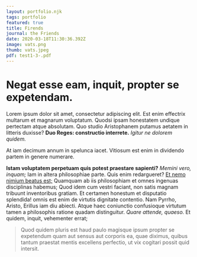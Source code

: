 ```yaml
---
layout: portfolio.njk
tags: portfolio
featured: true
title: Firends
journal: the Friends
date: 2020-03-18T11:30:36.392Z
image: vats.png
thumb: vats.jpeg
pdf: test1-3-.pdf
---
```



# Negat esse eam, inquit, propter se expetendam.

Lorem ipsum dolor sit amet, consectetur adipiscing elit. Est enim effectrix multarum et magnarum voluptatum. Quodsi ipsam honestatem undique pertectam atque absolutam. Quo studio Aristophanem putamus aetatem in litteris duxisse? **Duo Reges: constructio interrete.** *Igitur ne dolorem quidem.*

At iam decimum annum in spelunca iacet. Vitiosum est enim in dividendo partem in genere numerare.

**Istam voluptatem perpetuam quis potest praestare sapienti?** *Memini vero, inquam;* Iam in altera philosophiae parte. Quis enim redargueret? [Et nemo nimium beatus est;](http://loripsum.net/) Quamquam ab iis philosophiam et omnes ingenuas disciplinas habemus; Quod idem cum vestri faciant, non satis magnam tribuunt inventoribus gratiam. Et certamen honestum et disputatio splendida! omnis est enim de virtutis dignitate contentio. Nam Pyrrho, Aristo, Erillus iam diu abiecti. Atque haec coniunctio confusioque virtutum tamen a philosophis ratione quadam distinguitur. *Quare attende, quaeso.* Et quidem, inquit, vehementer errat;

> Quod quidem pluris est haud paulo magisque ipsum propter se expetendum quam aut sensus aut corporis ea, quae diximus, quibus tantum praestat mentis excellens perfectio, ut vix cogitari possit quid intersit.